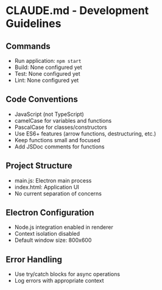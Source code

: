 # CLAUDE.md - Development Guidelines

## Commands
- Run application: `npm start`
- Build: None configured yet
- Test: None configured yet
- Lint: None configured yet

## Code Conventions
- JavaScript (not TypeScript)
- camelCase for variables and functions
- PascalCase for classes/constructors
- Use ES6+ features (arrow functions, destructuring, etc.)
- Keep functions small and focused
- Add JSDoc comments for functions

## Project Structure
- main.js: Electron main process
- index.html: Application UI
- No current separation of concerns

## Electron Configuration
- Node.js integration enabled in renderer
- Context isolation disabled
- Default window size: 800x600

## Error Handling
- Use try/catch blocks for async operations
- Log errors with appropriate context